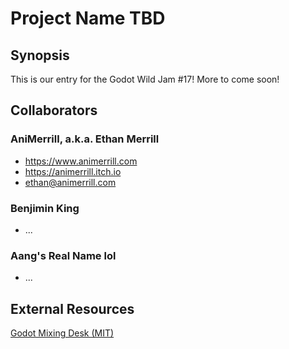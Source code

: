 # Project Name TBD

## Synopsis

This is our entry for the Godot Wild Jam #17! More to come soon!

## Collaborators

### AniMerrill, a.k.a. Ethan Merrill

* https://www.animerrill.com
* https://animerrill.itch.io
* ethan@animerrill.com

### Benjimin King

* ...

### Aang's Real Name lol

* ...

## External Resources

[Godot Mixing Desk (MIT)](https://github.com/kyzfrintin/Godot-Mixing-Desk)
